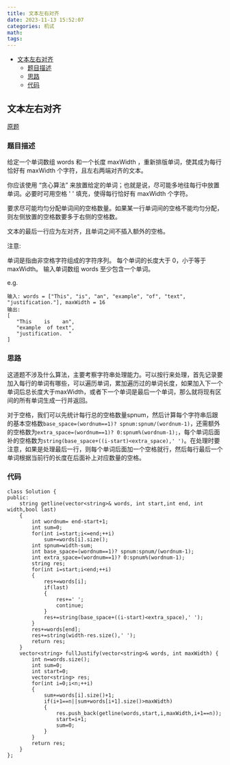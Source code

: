 ```yaml
---
title: 文本左右对齐
date: 2023-11-13 15:52:07
categories: 机试
math:
tags:
---
```

<!-- TOC -->

- [文本左右对齐](#文本左右对齐)
    - [题目描述](#题目描述)
    - [思路](#思路)
    - [代码](#代码)

<!-- /TOC -->
## 文本左右对齐
[原题](https://leetcode.cn/problems/text-justification/description/?envType=study-plan-v2&envId=top-interview-150)
### 题目描述
给定一个单词数组 words 和一个长度 maxWidth ，重新排版单词，使其成为每行恰好有 maxWidth 个字符，且左右两端对齐的文本。

你应该使用 “贪心算法” 来放置给定的单词；也就是说，尽可能多地往每行中放置单词。必要时可用空格 ' ' 填充，使得每行恰好有 maxWidth 个字符。

要求尽可能均匀分配单词间的空格数量。如果某一行单词间的空格不能均匀分配，则左侧放置的空格数要多于右侧的空格数。

文本的最后一行应为左对齐，且单词之间不插入额外的空格。

注意:

单词是指由非空格字符组成的字符序列。
每个单词的长度大于 0，小于等于 maxWidth。
输入单词数组 words 至少包含一个单词。

e.g.
```
输入: words = ["This", "is", "an", "example", "of", "text", "justification."], maxWidth = 16
输出:
[
   "This    is    an",
   "example  of text",
   "justification.  "
]
```
### 思路
这道题不涉及什么算法，主要考察字符串处理能力。可以按行来处理，首先记录要加入每行的单词有哪些，可以遍历单词，累加遍历过的单词长度，如果加入下一个单词后总长度大于maxWidth，或者下一个单词是最后一个单词，那么就将现有区间的所有单词生成一行并返回。

对于空格，我们可以先统计每行总的空格数量spnum，然后计算每个字符串后跟的基本空格数`base_space=(wordnum==1)? spnum:spnum/(wordnum-1)`，还需额外的空格数为`extra_space=(wordnum==1)? 0:spnum%(wordnum-1);`，每个单词后面补的空格数为`string(base_space+((i-start)<extra_space),' ')`。在处理时要注意，如果是处理最后一行，则每个单词后面加一个空格就行，然后每行最后一个单词根据当前行的长度在后面补上对应数量的空格。
### 代码
```
class Solution {
public:
    string getline(vector<string>& words, int start,int end, int width,bool last)
    {
        int wordnum= end-start+1;
        int sum=0;
        for(int i=start;i<=end;++i)
            sum+=words[i].size();
        int spnum=width-sum;
        int base_space=(wordnum==1)? spnum:spnum/(wordnum-1);
        int extra_space=(wordnum==1)? 0:spnum%(wordnum-1);
        string res;
        for(int i=start;i<end;++i)
        {
            res+=words[i];
            if(last)
            {
                res+=' ';
                continue;
            }
            res+=string(base_space+((i-start)<extra_space),' ');
        }
        res+=words[end];
        res+=string(width-res.size(),' ');
        return res;
    }
    vector<string> fullJustify(vector<string>& words, int maxWidth) {
        int n=words.size();
        int sum=0;
        int start=0;
        vector<string> res;
        for(int i=0;i<n;++i)
        {
            sum+=words[i].size()+1;
            if(i+1==n||sum+words[i+1].size()>maxWidth)
            {
                res.push_back(getline(words,start,i,maxWidth,i+1==n));
                start=i+1;
                sum=0;
            }
        }
        return res;
    }      
};
```